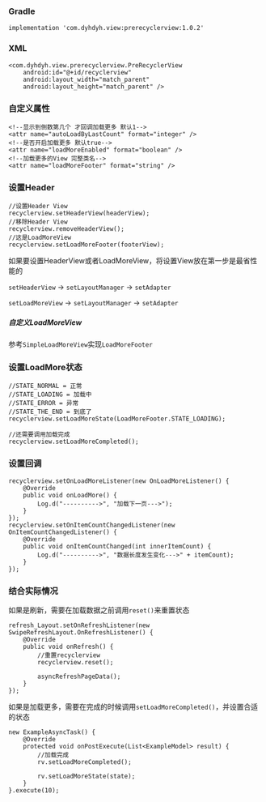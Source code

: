 ### Gradle
```
implementation 'com.dyhdyh.view:prerecyclerview:1.0.2'
```

### XML
```
<com.dyhdyh.view.prerecyclerview.PreRecyclerView
    android:id="@+id/recyclerview"
    android:layout_width="match_parent"
    android:layout_height="match_parent" />
```

### 自定义属性
```
<!--显示到倒数第几个 才回调加载更多 默认1-->
<attr name="autoLoadByLastCount" format="integer" />
<!--是否开启加载更多 默认true-->
<attr name="loadMoreEnabled" format="boolean" />
<!--加载更多的View 完整类名-->
<attr name="loadMoreFooter" format="string" />
```

### 设置Header
```
//设置Header View
recyclerview.setHeaderView(headerView);
//移除Header View
recyclerview.removeHeaderView();
//这是LoadMoreView
recyclerview.setLoadMoreFooter(footerView);
```
如果要设置HeaderView或者LoadMoreView，将设置View放在第一步是最省性能的

`setHeaderView` -> `setLayoutManager` -> `setAdapter`

`setLoadMoreView` -> `setLayoutManager` -> `setAdapter`

##### 自定义LoadMoreView
参考`SimpleLoadMoreView`实现`LoadMoreFooter`


### 设置LoadMore状态
```
//STATE_NORMAL = 正常
//STATE_LOADING = 加载中
//STATE_ERROR = 异常
//STATE_THE_END = 到底了
recyclerview.setLoadMoreState(LoadMoreFooter.STATE_LOADING);

//还需要调用加载完成
recyclerview.setLoadMoreCompleted();
```

### 设置回调
```
recyclerview.setOnLoadMoreListener(new OnLoadMoreListener() {
    @Override
    public void onLoadMore() {
        Log.d("---------->", "加载下一页--->");
    }
});
recyclerview.setOnItemCountChangedListener(new OnItemCountChangedListener() {
    @Override
    public void onItemCountChanged(int innerItemCount) {
        Log.d("---------->", "数据长度发生变化--->" + itemCount);
    }
});
```


### 结合实际情况
如果是刷新，需要在加载数据之前调用`reset()`来重置状态

```
refresh_Layout.setOnRefreshListener(new SwipeRefreshLayout.OnRefreshListener() {
    @Override
    public void onRefresh() {
        //重置recyclerview
        recyclerview.reset();
        
        asyncRefreshPageData();
    }
});
```

如果是加载更多，需要在完成的时候调用`setLoadMoreCompleted()`，并设置合适的状态

```
new ExampleAsyncTask() {
    @Override
    protected void onPostExecute(List<ExampleModel> result) {
        //加载完成
        rv.setLoadMoreCompleted();
        
        rv.setLoadMoreState(state);
    }
}.execute(10);
```
